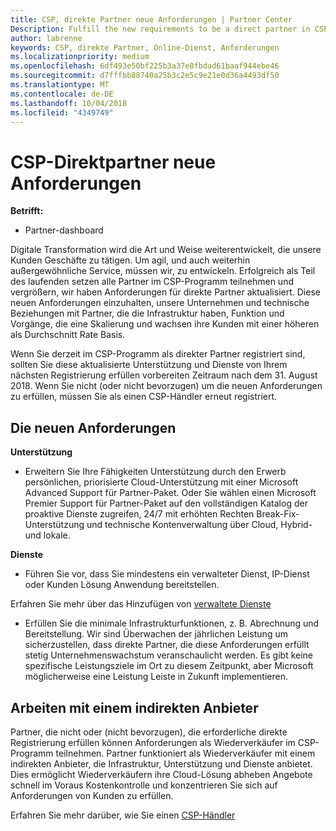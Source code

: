 ```yaml
---
title: CSP, direkte Partner neue Anforderungen | Partner Center
Description: Fulfill the new requirements to be a direct partner in CSP
author: labrenne
keywords: CSP, direkte Partner, Online-Dienst, Anforderungen
ms.localizationpriority: medium
ms.openlocfilehash: 6df493e50bf225b3a37e0fbdad61baaf944ebe46
ms.sourcegitcommit: d7fffbb88740a25b3c2e5c9e21e0d36a4493df50
ms.translationtype: MT
ms.contentlocale: de-DE
ms.lasthandoff: 10/04/2018
ms.locfileid: "4349749"
---
```

# <a name="csp-direct-partner-new-requirements"></a>CSP-Direktpartner neue Anforderungen

**Betrifft:**

- Partner-dashboard

Digitale Transformation wird die Art und Weise weiterentwickelt, die unsere Kunden Geschäfte zu tätigen. Um agil, und auch weiterhin außergewöhnliche Service, müssen wir, zu entwickeln. Erfolgreich als Teil des laufenden setzen alle Partner im CSP-Programm teilnehmen und vergrößern, wir haben Anforderungen für direkte Partner aktualisiert. Diese neuen Anforderungen einzuhalten, unsere Unternehmen und technische Beziehungen mit Partner, die die Infrastruktur haben, Funktion und Vorgänge, die eine Skalierung und wachsen ihre Kunden mit einer höheren als Durchschnitt Rate Basis.

Wenn Sie derzeit im CSP-Programm als direkter Partner registriert sind, sollten Sie diese aktualisierte Unterstützung und Dienste von Ihrem nächsten Registrierung erfüllen vorbereiten Zeitraum nach dem 31. August 2018. Wenn Sie nicht (oder nicht bevorzugen) um die neuen Anforderungen zu erfüllen, müssen Sie als einen CSP-Händler erneut registriert.

## <a name="the-new-requirements"></a>Die neuen Anforderungen

**Unterstützung**

- Erweitern Sie Ihre Fähigkeiten Unterstützung durch den Erwerb persönlichen, priorisierte Cloud-Unterstützung mit einer Microsoft Advanced Support für Partner-Paket. Oder Sie wählen einen Microsoft Premier Support für Partner-Paket auf den vollständigen Katalog der proaktive Dienste zugreifen, 24/7 mit erhöhten Rechten Break-Fix-Unterstützung und technische Kontenverwaltung über Cloud, Hybrid- und lokale. 

**Dienste**

- Führen Sie vor, dass Sie mindestens ein verwalteter Dienst, IP-Dienst oder Kunden Lösung Anwendung bereitstellen. 

Erfahren Sie mehr über das Hinzufügen von [verwaltete Dienste](https://partner.microsoft.com/business-opportunities/managed-services-provider) 

- Erfüllen Sie die minimale Infrastrukturfunktionen, z. B. Abrechnung und Bereitstellung.
Wir sind Überwachen der jährlichen Leistung um sicherzustellen, dass direkte Partner, die diese Anforderungen erfüllt stetig Unternehmenswachstum veranschaulicht werden. Es gibt keine spezifische Leistungsziele im Ort zu diesem Zeitpunkt, aber Microsoft möglicherweise eine Leistung Leiste in Zukunft implementieren. 

## <a name="working-with-an-indirect-provider"></a>Arbeiten mit einem indirekten Anbieter

Partner, die nicht oder (nicht bevorzugen), die erforderliche direkte Registrierung erfüllen können Anforderungen als Wiederverkäufer im CSP-Programm teilnehmen. Partner funktioniert als Wiederverkäufer mit einem indirekten Anbieter, die Infrastruktur, Unterstützung und Dienste anbietet. Dies ermöglicht Wiederverkäufern ihre Cloud-Lösung abheben Angebote schnell im Voraus Kostenkontrolle und konzentrieren Sie sich auf Anforderungen von Kunden zu erfüllen.  

Erfahren Sie mehr darüber, wie Sie einen [CSP-Händler](https://partner.microsoft.com/cloud-solution-provider)



